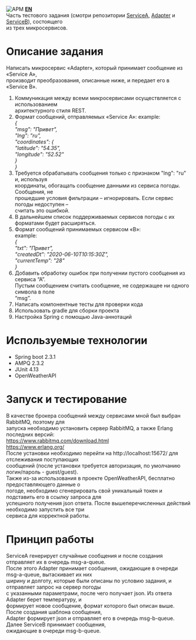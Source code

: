 ![APM](https://img.shields.io/apm/l/vim-mode)  **[EN](README_EN.md)**  
Часть тестового задания 
(смотри репозитории [ServiceA](https://github.com/M1keM1ke/serviceA.git),
 [Adapter](https://github.com/M1keM1ke/Adapter.git) и
[ServiceB](https://github.com/M1keM1ke/ServiceB.git)), состоящего  
из трех микросервисов.

# Описание задания
Написать микросервис «Adapter», который принимает сообщение из «Service А»,   
производит преобразования, описанные ниже, и передает его в «Service B».  
1. Коммуникация между всеми микросервисами осуществляется с использованием  
архитектурного стиля REST.  
2. Формат сообщений, отправляемых «Service А»:
example:  
_{  
"msg": "Привет",  
"lng": "ru",  
"coordinates": {  
"latitude": "54.35",  
"longitude": "52.52"  
}  
}_  
3. Требуется обрабатывать сообщения только с признаком "lng": "ru" и, используя  
координаты, обогащать сообщение данными из сервиса погоды. Сообщения, не  
прошедшие условия фильтрации – игнорировать. Если сервис погоды недоступен –  
считать это ошибкой.
4. В дальнейшем список поддерживаемых сервисов погоды с их форматами будет расширяться.  
5. Формат сообщений принимаемых сервисом «В»:  
example:  
_{  
"txt": "Привет",  
"createdDt": "2020-06-10T10:15:30Z",  
"currentTemp": "28"  
}_  
6. Добавить обработку ошибок при получении пустого сообщения из сервиса “А”.  
Пустым сообщением считать сообщение, не содержащее ни одного символа в поле  
“msg”.    
7. Написать компонентные тесты для проверки кода  
8. Использовать gradle для сборки проекта  
9. Настройка Spring с помощью Java-аннотаций  

# Используемые технологии 
* Spring boot 2.3.1  
* AMPQ 2.3.2  
* JUnit 4.13  
* OpenWeatherAPI  

# Запуск и тестирование  
В качестве брокера сообщений между сервисами мной был выбран RabbitMQ, поэтому для  
запуска необходимо установить сервер RabbitMQ, а также Erlang  последних версий:  
https://www.rabbitmq.com/download.html  
https://www.erlang.org/  
После установки необходимо перейти на http://localhost:15672/ для отслеживания поступающих  
сообщений (после установки требуется авторизация, по умолчанию логин/пароль - guest/guest).  
Также из-за использования в проекте OpenWeatherAPI, бесплатно предоставляющего данные о  
погоде, необходимо сгенерировать свой уникальный токен и подставить его в ссылку запроса для  
успешного получения json ответа. После вышеперечисленных действий необходимо запустить все три  
сервиса для корректной работы.  
# Принцип работы  
ServiceA генерирует случайные сообщения и после создания отправляет их в очередь msg-a-queue.  
После этого Adapter принимает сообщения, ожидающие в очереди msg-a-queue, вытаскивает их них  
ширину и долготу, которые были описаны по условию задания, и отправляет запрос на сервер погоды  
с указанными параметрами, после чего получает json. Из ответа Adapter берет температуру, и  
формирует новое сообщение, формат которого был описан выше. После создания шаблона сообщения,  
Adapter формирует json и отправляет его в очередь msg-b-queue. Далее ServiceB принимает сообщения,  
ожидающие в очереди msg-b-queue.  